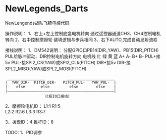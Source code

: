 # NewLegends_Darts
 NewLengends战队飞镖电控代码

操作说明：
1、右上+左上控制底盘电机转向 通过遥控器通道CH3、CH4控制电机转向
2、右中控制摩擦轮  装填逻辑与步兵相同
3、右下AUTO,完成自动发射流程

接线说明：
1、DM542说明：
    分配GPIO口PB14(DIR_YAW)、PB15(DIR_PITCH) 
    PUL给脉冲驱动、DIR控制电机旋转方向
    电机线 红  绿  黄  蓝 
          A+  A-  B+  B-
    PUL+接5v
    PUL-接SPI2_CS(YAW)或SPI2_CLk(PITCH)
    DIR+接5v
    DIR-接SPL2_MISO(YAW)或SPL2_MOSI(PITCH)

     _________________          _____________________
    |  YAW_DIR-  PITCH_DIR-   PITCH_PUL-   YAW_PUL-  |
    |    else       else         else        else    |
    |————————————————————————————————————————————————|
                     （C板IO口接线）      
2、摩擦轮电机ID：
L1:1       R1:5        
L2:2       R2:6
L3:3       R3:7

3、拨盘ID：4 推杆ID：8

TODO:
1、PID调参
